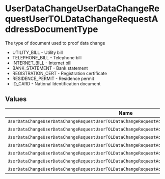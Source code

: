 # UserDataChangeUserDataChangeRequestUserTOLDataChangeRequestAddressDocumentType

The type of document used to proof data change
* UTILITY_BILL - Utility bill
* TELEPHONE_BILL - Telephone bill
* INTERNET_BILL - Internet bill
* BANK_STATEMENT - Bank statement
* REGISTRATION_CERT - Registration certificate
* RESIDENCE_PERMIT - Residence permit
* ID_CARD - National Identification document


## Values

| Name                                                                                             | Value                                                                                            |
| ------------------------------------------------------------------------------------------------ | ------------------------------------------------------------------------------------------------ |
| `UserDataChangeUserDataChangeRequestUserTOLDataChangeRequestAddressDocumentTypeUtilityBill`      | UTILITY_BILL                                                                                     |
| `UserDataChangeUserDataChangeRequestUserTOLDataChangeRequestAddressDocumentTypeTelephoneBill`    | TELEPHONE_BILL                                                                                   |
| `UserDataChangeUserDataChangeRequestUserTOLDataChangeRequestAddressDocumentTypeInternetBill`     | INTERNET_BILL                                                                                    |
| `UserDataChangeUserDataChangeRequestUserTOLDataChangeRequestAddressDocumentTypeBankStatement`    | BANK_STATEMENT                                                                                   |
| `UserDataChangeUserDataChangeRequestUserTOLDataChangeRequestAddressDocumentTypeRegistrationCert` | REGISTRATION_CERT                                                                                |
| `UserDataChangeUserDataChangeRequestUserTOLDataChangeRequestAddressDocumentTypeResidencePermit`  | RESIDENCE_PERMIT                                                                                 |
| `UserDataChangeUserDataChangeRequestUserTOLDataChangeRequestAddressDocumentTypeIDCard`           | ID_CARD                                                                                          |